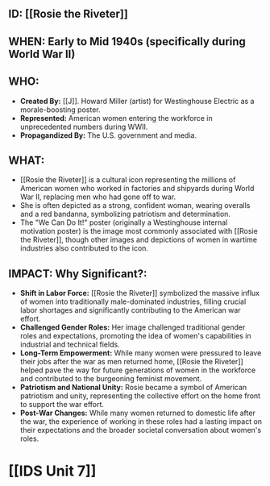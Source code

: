 ## ID: [[Rosie the Riveter]]

## WHEN: Early to Mid 1940s (specifically during World War II)

## WHO:

*   **Created By:** [[J]]. Howard Miller (artist) for Westinghouse Electric as a morale-boosting poster.
*   **Represented:** American women entering the workforce in unprecedented numbers during WWII.
*   **Propagandized By:** The U.S. government and media.

## WHAT:

*   [[Rosie the Riveter]] is a cultural icon representing the millions of American women who worked in factories and shipyards during World War II, replacing men who had gone off to war.
*   She is often depicted as a strong, confident woman, wearing overalls and a red bandanna, symbolizing patriotism and determination.
*   The "We Can Do It!" poster (originally a Westinghouse internal motivation poster) is the image most commonly associated with [[Rosie the Riveter]], though other images and depictions of women in wartime industries also contributed to the icon.

## IMPACT: Why Significant?:

*   **Shift in Labor Force:** [[Rosie the Riveter]] symbolized the massive influx of women into traditionally male-dominated industries, filling crucial labor shortages and significantly contributing to the American war effort.
*   **Challenged Gender Roles:** Her image challenged traditional gender roles and expectations, promoting the idea of women's capabilities in industrial and technical fields.
*   **Long-Term Empowerment:** While many women were pressured to leave their jobs after the war as men returned home, [[Rosie the Riveter]] helped pave the way for future generations of women in the workforce and contributed to the burgeoning feminist movement.
*   **Patriotism and National Unity:** Rosie became a symbol of American patriotism and unity, representing the collective effort on the home front to support the war effort.
*   **Post-War Changes:** While many women returned to domestic life after the war, the experience of working in these roles had a lasting impact on their expectations and the broader societal conversation about women's roles.

# [[IDS Unit 7]]